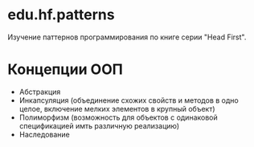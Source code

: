 edu.hf.patterns
===============

Изучение паттернов программирования по книге серии "Head First".

# Концепции ООП

* Абстракция
* Инкапсуляция (объединение схожих свойств и методов в одно целое, включение мелких элементов в крупный объект)
* Полиморфизм (возможность для объектов с одинаковой спецификацией имть различную реализацию)
* Наследование